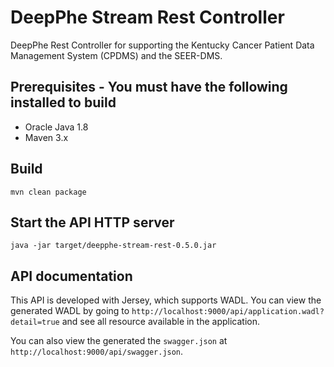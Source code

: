 # DeepPhe Stream Rest Controller

DeepPhe Rest Controller for supporting the Kentucky Cancer Patient Data Management System (CPDMS) and the SEER-DMS.

## Prerequisites - You must have the following installed to build
* Oracle Java 1.8
* Maven 3.x

## Build

````
mvn clean package
````

## Start the API HTTP server

````
java -jar target/deepphe-stream-rest-0.5.0.jar
````

## API documentation

This API is developed with Jersey, which supports WADL. You can view the generated WADL by going to `http://localhost:9000/api/application.wadl?detail=true` and see all resource available in the application.

You can also view the generated the `swagger.json` at `http://localhost:9000/api/swagger.json`.

